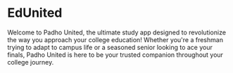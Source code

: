 # EdUnited
Welcome to Padho United, the ultimate study app designed to revolutionize the way you approach your college education! Whether you're a freshman trying to adapt to campus life or a seasoned senior looking to ace your finals, Padho United is here to be your trusted companion throughout your college journey.
